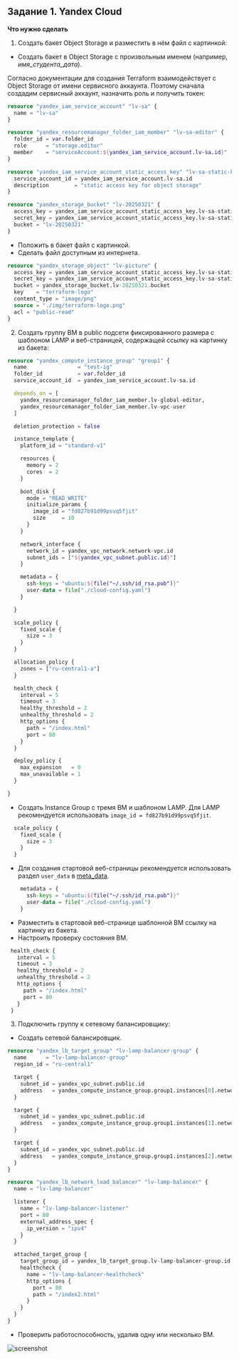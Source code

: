 ## Задание 1. Yandex Cloud 

**Что нужно сделать**

1. Создать бакет Object Storage и разместить в нём файл с картинкой:

 - Создать бакет в Object Storage с произвольным именем (например, _имя_студента_дата_).

Согласно документации для создания Terraform взаимодействует с Object Storage от имени сервисного аккаунта. Поэтому сначала создадим сервисный аккаунт, назначить роль и получить токен:
```terraform
resource "yandex_iam_service_account" "lv-sa" {
  name = "lv-sa"
}

resource "yandex_resourcemanager_folder_iam_member" "lv-sa-editor" {
  folder_id = var.folder_id
  role      = "storage.editor"
  member    = "serviceAccount:${yandex_iam_service_account.lv-sa.id}"
}

resource "yandex_iam_service_account_static_access_key" "lv-sa-static-key" {
  service_account_id = yandex_iam_service_account.lv-sa.id
  description        = "static access key for object storage"
}

resource "yandex_storage_bucket" "lv-20250321" {
  access_key = yandex_iam_service_account_static_access_key.lv-sa-static-key.access_key
  secret_key = yandex_iam_service_account_static_access_key.lv-sa-static-key.secret_key
  bucket = "lv-20250321"
}
```

 - Положить в бакет файл с картинкой.
  - Сделать файл доступным из интернета.

```terraform
resource "yandex_storage_object" "lv-picture" {
  access_key = yandex_iam_service_account_static_access_key.lv-sa-static-key.access_key
  secret_key = yandex_iam_service_account_static_access_key.lv-sa-static-key.secret_key
  bucket = yandex_storage_bucket.lv-20250321.bucket
  key    = "terraform-logo"
  content_type = "image/png"
  source = "./img/terraform-logo.png"
  acl = "public-read"
}
```
 
2. Создать группу ВМ в public подсети фиксированного размера с шаблоном LAMP и веб-страницей, содержащей ссылку на картинку из бакета:

```terraform
resource "yandex_compute_instance_group" "group1" {
  name                = "test-ig"
  folder_id           = var.folder_id
  service_account_id  = yandex_iam_service_account.lv-sa.id

  depends_on = [
    yandex_resourcemanager_folder_iam_member.lv-global-editor,
    yandex_resourcemanager_folder_iam_member.lv-vpc-user
  ]

  deletion_protection = false

  instance_template {
    platform_id = "standard-v1"

    resources {
      memory = 2
      cores  = 2
    }

    boot_disk {
      mode = "READ_WRITE"
      initialize_params {
        image_id = "fd827b91d99psvq5fjit"
        size     = 10
      }
    }

    network_interface {
      network_id = yandex_vpc_network.network-vpc.id
      subnet_ids = ["${yandex_vpc_subnet.public.id}"]
    }

    metadata = {
      ssh-keys = "ubuntu:${file("~/.ssh/id_rsa.pub")}"
      user-data = file("./cloud-config.yaml")
    }

  }

  scale_policy {
    fixed_scale {
      size = 3
    }
  }

  allocation_policy {
    zones = ["ru-central1-a"]
  }

  health_check {
    interval = 5
    timeout = 3
    healthy_threshold = 2
    unhealthy_threshold = 2
    http_options {
      path = "/index.html"
      port = 80
    }
  }

  deploy_policy {
    max_expansion   = 0
    max_unavailable = 1
  }

}
```

 - Создать Instance Group с тремя ВМ и шаблоном LAMP. Для LAMP рекомендуется использовать `image_id = fd827b91d99psvq5fjit`.

```terraform
  scale_policy {
    fixed_scale {
      size = 3
    }
  }
```

 - Для создания стартовой веб-страницы рекомендуется использовать раздел `user_data` в [meta_data](https://cloud.yandex.ru/docs/compute/concepts/vm-metadata).

```terraform
    metadata = {
      ssh-keys = "ubuntu:${file("~/.ssh/id_rsa.pub")}"
      user-data = file("./cloud-config.yaml")
    }
```

 - Разместить в стартовой веб-странице шаблонной ВМ ссылку на картинку из бакета.
 - Настроить проверку состояния ВМ.

 ```terraform
  health_check {
    interval = 5
    timeout = 3
    healthy_threshold = 2
    unhealthy_threshold = 2
    http_options {
      path = "/index.html"
      port = 80
    }
  }
 ```
 
3. Подключить группу к сетевому балансировщику:

 - Создать сетевой балансировщик.

```terraform
resource "yandex_lb_target_group" "lv-lamp-balancer-group" {
  name      = "lv-lamp-balancer-group"
  region_id = "ru-central1"

  target {
    subnet_id = yandex_vpc_subnet.public.id
    address   = yandex_compute_instance_group.group1.instances[0].network_interface[0].ip_address
  }

  target {
    subnet_id = yandex_vpc_subnet.public.id
    address   = yandex_compute_instance_group.group1.instances[1].network_interface[0].ip_address
  }

  target {
    subnet_id = yandex_vpc_subnet.public.id
    address   = yandex_compute_instance_group.group1.instances[2].network_interface[0].ip_address
  }
}

resource "yandex_lb_network_load_balancer" "lv-lamp-balancer" {
  name = "lv-lamp-balancer"

  listener {
    name = "lv-lamp-balancer-listener"
    port = 80
    external_address_spec {
      ip_version = "ipv4"
    }
  }

  attached_target_group {
    target_group_id = yandex_lb_target_group.lv-lamp-balancer-group.id
    healthcheck {
      name = "lv-lamp-balancer-healthcheck"
      http_options {
        port = 80
        path = "/index2.html"
      }
    }
  }
}
```

 - Проверить работоспособность, удалив одну или несколько ВМ.

![screenshot](src/img/1.png)
